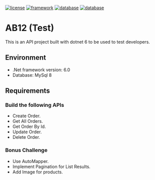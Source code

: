 [![license](https://img.shields.io/badge/License-MIT-purple.svg?style=?style=flat-square)](LICENSE) [![framework](https://img.shields.io/badge/-6.0-gray.svg?style=?style=flat-square&logo=dotnet)](FRAMEWORK) [![database](https://img.shields.io/badge/-8.0-white.svg?style=?style=flat-square&logo=mysql)](DATABASE) [![database](https://img.shields.io/badge/Build-Success-brightgreen.svg?style=?style=flat-square&logo=appveyor&logo=mysql)](BUILD)

# AB12 (Test)

This is an API project built with dotnet 6 to be used to test developers.

## Environment

- .Net framework version: 6.0
- Database: MySql 8

## Requirements

### Build the following APIs

- Create Order.
- Get All Orders.
- Get Order By Id.
- Update Order.
- Delete Order.

### Bonus Challenge

- Use AutoMapper.
- Implement Pagination for List Results.
- Add Image for products.
